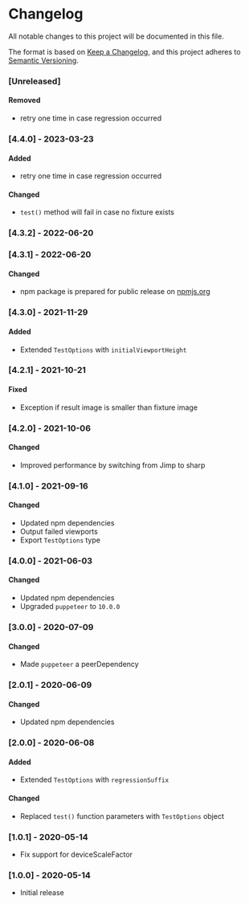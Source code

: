 # Changelog

All notable changes to this project will be documented in this file.

The format is based on [Keep a Changelog](https://keepachangelog.com/en/1.0.0/), and this project adheres to [Semantic Versioning](https://semver.org/spec/v2.0.0.html).

### [Unreleased]

#### Removed

- retry one time in case regression occurred

### [4.4.0] - 2023-03-23

#### Added

- retry one time in case regression occurred

#### Changed

- `test()` method will fail in case no fixture exists

### [4.3.2] - 2022-06-20

### [4.3.1] - 2022-06-20

#### Changed

- npm package is prepared for public release on [npmjs.org](https://npmjs.com)

### [4.3.0] - 2021-11-29

#### Added

- Extended `TestOptions` with `initialViewportHeight`

### [4.2.1] - 2021-10-21

#### Fixed

- Exception if result image is smaller than fixture image

### [4.2.0] - 2021-10-06

#### Changed

- Improved performance by switching from Jimp to sharp

### [4.1.0] - 2021-09-16

#### Changed

- Updated npm dependencies
- Output failed viewports
- Export `TestOptions` type

### [4.0.0] - 2021-06-03

#### Changed

- Updated npm dependencies
- Upgraded `puppeteer` to `10.0.0`

### [3.0.0] - 2020-07-09

#### Changed

- Made `puppeteer` a peerDependency

### [2.0.1] - 2020-06-09

#### Changed

- Updated npm dependencies

### [2.0.0] - 2020-06-08

#### Added

- Extended `TestOptions` with `regressionSuffix`

#### Changed

- Replaced `test()` function parameters with `TestOptions` object

### [1.0.1] - 2020-05-14

- Fix support for deviceScaleFactor

### [1.0.0] - 2020-05-14

- Initial release
